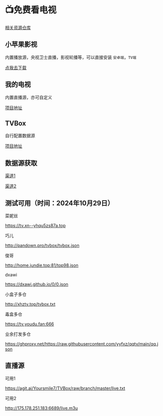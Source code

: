 # 📺免费看电视

[相关资源仓库](https://github.com/yan-sheng-li/TvBox-solution)

## 小苹果影视

内置播放源，央视卫士直播，影视轮播等，可以直接安装 `安卓端`，`TV端`

[点我去下载](http://www.xpgtv.com/)

## 我的电视

内置直播源，亦可自定义

[项目地址](https://github.com/yaoxieyoulei/mytv-android)

## TVBox

自行配置数据源

[项目地址](https://github.com/a736240087/tvbox)

## 数据源获取

[渠道1](https://www.juwanhezi.com/other/jsonlist)

[渠道2](https://github.com/Guovin/TV)

## 测试可用（时间：2024年10月29日）
菜妮丝

https://tv.xn--yhqu5zs87a.top

巧儿

http://pandown.pro/tvbox/tvbox.json

俊哥

http://home.jundie.top:81/top98.json

dxawi

https://dxawi.github.io/0/0.json

小盒子多仓

http://xhztv.top/tvbox.txt

毒盒多仓

https://tv.youdu.fan:666


业余打发多仓

https://ghproxy.net/https://raw.githubusercontent.com/yyfxz/qqtv/main/qq.json


## 直播源
可用1

https://agit.ai/Yoursmile7/TVBox/raw/branch/master/live.txt

可用2

http://175.178.251.183:6689/live.m3u